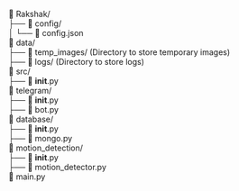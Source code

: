🏡 Rakshak/ <br/>
├── 📁 config/ <br/>
│   └── 📄 config.json <br/>
📁 data/ <br/>
├── 📁 temp_images/ (Directory to store temporary images) <br/>
├── 📁 logs/ (Directory to store logs) <br/>
📁 src/ <br/>
├── 📄 __init__.py <br/>
📁 telegram/ <br/>
├── 📄 __init__.py <br/>
├── 📄 bot.py <br/>
📁 database/ <br/>
├── 📄 __init__.py <br/>
├── 📄 mongo.py <br/>
📁 motion_detection/ <br/>
├── 📄 __init__.py <br/>
├── 📄 motion_detector.py <br/>
📄 main.py <br/>

